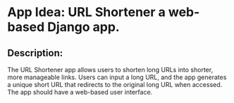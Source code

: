 # App Idea: URL Shortener a web-based Django app.
## Description: 
The URL Shortener app allows users to shorten long URLs into shorter, more
manageable links. Users can input a long URL, and the app generates a unique short URL that
redirects to the original long URL when accessed. The app should have a web-based user interface.